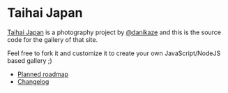 # Taihai Japan

[Taihai Japan](https://taihaijapan.com) is a photography project by [@danikaze](https://twitter.com/danikaze) and this is the source code for the gallery of that site.

Feel free to fork it and customize it to create your own JavaScript/NodeJS based gallery ;)

* [Planned roadmap](https://github.com/danikaze/taihaijapan/issues)
* [Changelog](./CHANGELOG.md)

